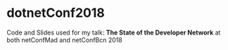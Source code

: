 # dotnetConf2018

Code and Slides used for my talk: **The State of the Developer Network** at both netConfMad and netConfBcn 2018